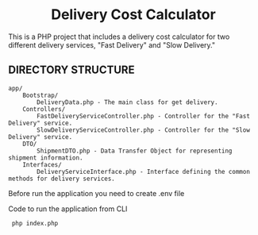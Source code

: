 <h1 style="text-align: center">Delivery Cost Calculator</h1>

<p>
This is a PHP project that includes a delivery cost calculator for two different delivery services, "Fast Delivery" and "Slow Delivery."
</p>

DIRECTORY STRUCTURE
-------------------

```
app/
    Bootstrap/
        DeliveryData.php - The main class for get delivery.
    Controllers/
        FastDeliveryServiceController.php - Controller for the "Fast Delivery" service.
        SlowDeliveryServiceController.php - Controller for the "Slow Delivery" service.
    DTO/
        ShipmentDTO.php - Data Transfer Object for representing shipment information.
    Interfaces/
        DeliveryServiceInterface.php - Interface defining the common methods for delivery services.
```

Before run the application you need to create .env file 

Code to run the application from CLI
```
 php index.php
```
